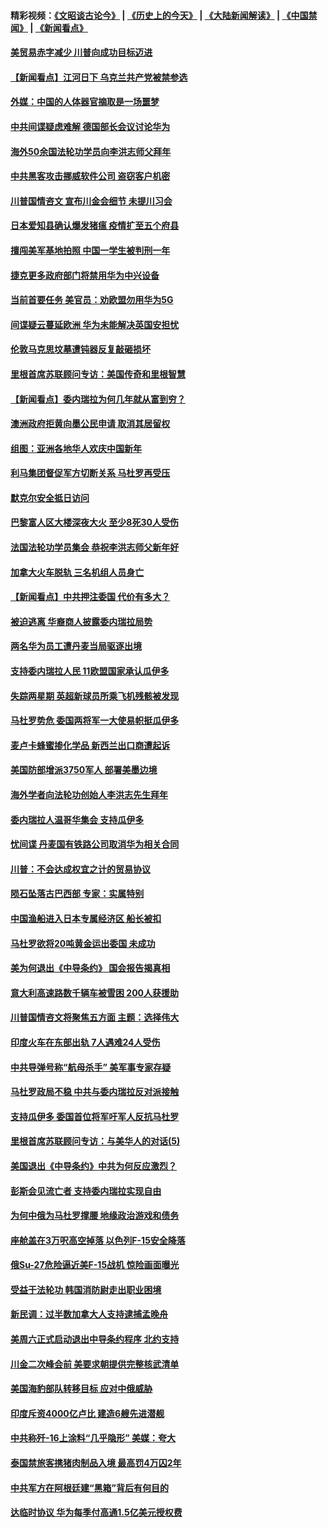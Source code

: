 #### 精彩视频：[《文昭谈古论今》](http://45.32.25.56/wenzhao) | [《历史上的今天》](http://45.32.25.56/today-in-history) | [《大陆新闻解读》](http://45.32.25.56/ntdtv-comedy) | [《中国禁闻》](http://45.32.25.56/ntdtv-news) | [《新闻看点》](http://45.32.25.56/news-insight) 

 #### [美贸易赤字减少 川普向成功目标迈进](../pages/nsc418/n11028907.md?t=02070031) 

#### [【新闻看点】江河日下 乌克兰共产党被禁参选](../pages/nsc418/n11028799.md?t=02070031) 

#### [外媒：中国的人体器官摘取是一场噩梦](../pages/nsc418/n11028665.md?t=02070031) 

#### [中共间谍疑虑难解 德国部长会议讨论华为](../pages/nsc418/n11028800.md?t=02070031) 

#### [海外50余国法轮功学员向李洪志师父拜年](../pages/nsc418/n11010610.md?t=02070031) 

#### [中共黑客攻击挪威软件公司 盗窃客户机密](../pages/nsc418/n11028364.md?t=02070031) 

#### [川普国情咨文 宣布川金会细节 未提川习会](../pages/nsc418/n11027745.md?t=02070031) 

#### [日本爱知县确认爆发猪瘟 疫情扩至五个府县](../pages/nsc418/n11027747.md?t=02070031) 

#### [擅闯美军基地拍照 中国一学生被判刑一年](../pages/nsc418/n11026750.md?t=02070031) 

#### [捷克更多政府部门将禁用华为中兴设备](../pages/nsc418/n11026591.md?t=02070031) 

#### [当前首要任务 美官员：劝欧盟勿用华为5G](../pages/nsc418/n11026496.md?t=02070031) 

#### [间谍疑云蔓延欧洲 华为未能解决英国安担忧](../pages/nsc418/n11026440.md?t=02070031) 

#### [伦敦马克思坟墓遭钝器反复敲砸损坏](../pages/nsc418/n11026332.md?t=02070031) 

#### [里根首席苏联顾问专访：美国传奇和里根智慧](../pages/nsc418/n10994668.md?t=02070031) 

#### [【新闻看点】委内瑞拉为何几年就从富到穷？](../pages/nsc418/n11026084.md?t=02070031) 

#### [澳洲政府拒黄向墨公民申请 取消其居留权](../pages/nsc418/n11026280.md?t=02070031) 

#### [组图：亚洲各地华人欢庆中国新年](../pages/nsc418/n11026068.md?t=02070031) 

#### [利马集团督促军方切断关系 马杜罗再受压](../pages/nsc418/n11026011.md?t=02070031) 

#### [默克尔安全抵日访问](../pages/nsc418/n11025775.md?t=02070031) 

#### [巴黎富人区大楼深夜大火 至少8死30人受伤](../pages/nsc418/n11025606.md?t=02070031) 

#### [法国法轮功学员集会 恭祝李洪志师父新年好](../pages/nsc418/n11024635.md?t=02070031) 

#### [加拿大火车脱轨 三名机组人员身亡](../pages/nsc418/n11025490.md?t=02070031) 

#### [【新闻看点】中共押注委国 代价有多大？](../pages/nsc418/n11024040.md?t=02070031) 

#### [被迫逃离 华裔商人披露委内瑞拉局势](../pages/nsc418/n11024109.md?t=02070031) 

#### [两名华为员工遭丹麦当局驱逐出境](../pages/nsc418/n11024140.md?t=02070031) 

#### [支持委内瑞拉人民 11欧盟国家承认瓜伊多](../pages/nsc418/n11023955.md?t=02070031) 

#### [失踪两星期 英超新球员所乘飞机残骸被发现](../pages/nsc418/n11023876.md?t=02070031) 

#### [马杜罗势危 委国两将军一大使易帜挺瓜伊多](../pages/nsc418/n11023808.md?t=02070031) 

#### [麦卢卡蜂蜜掺化学品 新西兰出口商遭起诉](../pages/nsc418/n11023664.md?t=02070031) 

#### [美国防部增派3750军人 部署美墨边境](../pages/nsc418/n11023230.md?t=02070031) 

#### [海外学者向法轮功创始人李洪志先生拜年](../pages/nsc418/n11022780.md?t=02070031) 

#### [委内瑞拉人温哥华集会 支持瓜伊多](../pages/nsc418/n11023048.md?t=02070031) 

#### [忧间谍 丹麦国有铁路公司取消华为相关合同](../pages/nsc418/n11022491.md?t=02070031) 

#### [川普：不会达成权宜之计的贸易协议](../pages/nsc418/n11022486.md?t=02070031) 

#### [陨石坠落古巴西部 专家：实属特别](../pages/nsc418/n11022388.md?t=02070031) 

#### [中国渔船进入日本专属经济区 船长被扣](../pages/nsc418/n11022404.md?t=02070031) 

#### [马杜罗欲将20吨黄金运出委国 未成功](../pages/nsc418/n11022367.md?t=02070031) 

#### [美为何退出《中导条约》 国会报告揭真相](../pages/nsc418/n11022256.md?t=02070031) 

#### [意大利高速路数千辆车被雪困 200人获援助](../pages/nsc418/n11022003.md?t=02070031) 

#### [川普国情咨文将聚焦五方面 主题：选择伟大](../pages/nsc418/n11021501.md?t=02070031) 

#### [印度火车在东部出轨 7人遇难24人受伤](../pages/nsc418/n11021809.md?t=02070031) 

#### [中共导弹号称“航母杀手” 美军事专家存疑](../pages/nsc418/n11021488.md?t=02070031) 

#### [马杜罗政局不稳 中共与委内瑞拉反对派接触](../pages/nsc418/n11020719.md?t=02070031) 

#### [支持瓜伊多 委国首位将军吁军人反抗马杜罗](../pages/nsc418/n11020776.md?t=02070031) 

#### [里根首席苏联顾问专访：与美华人的对话(5)](../pages/nsc418/n10968703.md?t=02070031) 

#### [美国退出《中导条约》中共为何反应激烈？](../pages/nsc418/n11020569.md?t=02070031) 

#### [彭斯会见流亡者 支持委内瑞拉实现自由](../pages/nsc418/n11020031.md?t=02070031) 

#### [为何中俄为马杜罗撑腰 地缘政治游戏和债务](../pages/nsc418/n11018692.md?t=02070031) 

#### [座舱盖在3万呎高空掉落 以色列F-15安全降落](../pages/nsc418/n11019864.md?t=02070031) 

#### [俄Su-27危险逼近美F-15战机 惊险画面曝光](../pages/nsc418/n11019743.md?t=02070031) 

#### [受益于法轮功 韩国消防尉走出职业困境](../pages/nsc418/n11017411.md?t=02070031) 

#### [新民调：过半数加拿大人支持逮捕孟晚舟](../pages/nsc418/n11018655.md?t=02070031) 

#### [美周六正式启动退出中导条约程序 北约支持](../pages/nsc418/n11018405.md?t=02070031) 

#### [川金二次峰会前 美要求朝提供完整核武清单](../pages/nsc418/n11017962.md?t=02070031) 

#### [美国海豹部队转移目标 应对中俄威胁](../pages/nsc418/n11017801.md?t=02070031) 

#### [印度斥资4000亿卢比 建造6艘先进潜舰](../pages/nsc418/n11017635.md?t=02070031) 

#### [中共称歼-16上涂料“几乎隐形” 美媒：夸大](../pages/nsc418/n11017535.md?t=02070031) 

#### [泰国禁旅客携猪肉制品入境 最高罚4万囚2年](../pages/nsc418/n11016939.md?t=02070031) 

#### [中共军方在阿根廷建“黑箱”背后有何目的](../pages/nsc418/n11016689.md?t=02070031) 

#### [达临时协议 华为每季付高通1.5亿美元授权费](../pages/nsc418/n11016503.md?t=02070031) 

